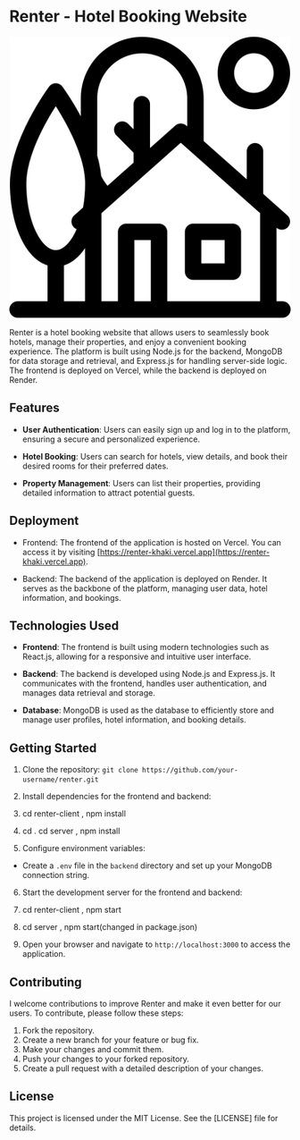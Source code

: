 # Renter - Hotel Booking Website

![Renter Logo](./renter-client/src/images/houselogo.png)

Renter is a hotel booking website that allows users to seamlessly book hotels, manage their properties, and enjoy a convenient booking experience. The platform is built using Node.js for the backend, MongoDB for data storage and retrieval, and Express.js for handling server-side logic. The frontend is deployed on Vercel, while the backend is deployed on Render.

## Features

- **User Authentication**: Users can easily sign up and log in to the platform, ensuring a secure and personalized experience.

- **Hotel Booking**: Users can search for hotels, view details, and book their desired rooms for their preferred dates.

- **Property Management**: Users can list their properties, providing detailed information to attract potential guests.

## Deployment

- Frontend: The frontend of the application is hosted on Vercel. You can access it by visiting [https://renter-khaki.vercel.app](https://renter-khaki.vercel.app).

- Backend: The backend of the application is deployed on Render. It serves as the backbone of the platform, managing user data, hotel information, and bookings.

## Technologies Used

- **Frontend**: The frontend is built using modern technologies such as React.js, allowing for a responsive and intuitive user interface.

- **Backend**: The backend is developed using Node.js and Express.js. It communicates with the frontend, handles user authentication, and manages data retrieval and storage.

- **Database**: MongoDB is used as the database to efficiently store and manage user profiles, hotel information, and booking details.

## Getting Started

1. Clone the repository: `git clone https://github.com/your-username/renter.git`

2. Install dependencies for the frontend and backend:

3. cd renter-client , npm install

4. cd . cd server , npm install

5. Configure environment variables:
- Create a `.env` file in the `backend` directory and set up your MongoDB connection string.

6. Start the development server for the frontend and backend:

7. cd renter-client , npm start

8. cd server , npm start(changed in package.json)


9. Open your browser and navigate to `http://localhost:3000` to access the application.

## Contributing

I welcome contributions to improve Renter and make it even better for our users. To contribute, please follow these steps:

1. Fork the repository.
2. Create a new branch for your feature or bug fix.
3. Make your changes and commit them.
4. Push your changes to your forked repository.
5. Create a pull request with a detailed description of your changes.

## License

This project is licensed under the MIT License. See the [LICENSE] file for details.

